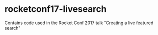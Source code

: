 # rocketconf17-livesearch
Contains code used in the Rocket Conf 2017 talk "Creating a live featured search"
